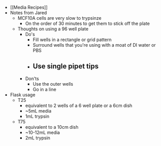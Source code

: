 - [[Media Recipes]]
- Notes from Jared
	- MCF10A cells are very slow to trypsinze
		- On the order of 30 minutes to get them to stick off the plate
	- Thoughts on using a 96 well plate
		- Do's
			- Fill wells in a rectangle or grid pattern
			- Surround wells that you're using with a moat of DI water or PBS
			- Use single pipet tips
				-
		- Don'ts
			- Use the outer wells
			- Go in a line
- Flask usage
	- T25
		- equivalent to 2 wells of a 6 well plate or a 6cm dish
		- ~5mL media
		- 1mL trypsin
	- T75
		- equivalent to a 10cm dish
		- ~10-12mL media
		- 2mL trypsin